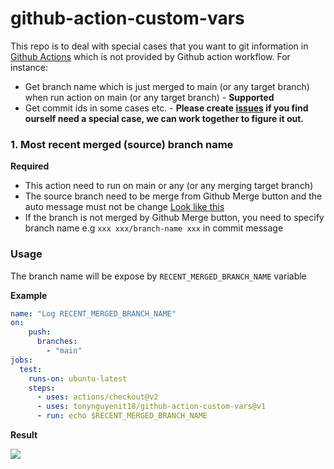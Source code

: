 # github-action-custom-vars
This repo is to deal with special cases that you want to git information in [Github Actions](https://docs.github.com/en/actions) which is not provided by Github action workflow.
For instance:
- Get branch name which is just merged to main (or any target branch) when run action on main (or any target branch) - **Supported**
- Get commit ids in some cases etc. - **Please create [issues](https://github.com/tonynguyenit18/github-action-custom-vars/issues/new) if you find ourself need a special case, we can work together to figure it out.**

### 1. Most recent merged (source) branch name
**Required** 
- This action need to run on main or any (or any merging target branch)
- The source branch need to be merge from Github Merge button and the auto message must not be change [Look like this](https://raw.githubusercontent.com/tonynguyenit18/github-action-custom-vars/main/docs/images/merge-commit-message.png)
- If the branch is not merged by Github Merge button, you need to specify branch name e.g `xxx xxx/branch-name xxx` in commit message

### Usage

The branch name will be expose by `RECENT_MERGED_BRANCH_NAME` variable

**Example**

```yml
name: "Log RECENT_MERGED_BRANCH_NAME"
on:
    push:
      branches:
        - "main"
jobs:
  test:
    runs-on: ubuntu-latest
    steps:
      - uses: actions/checkout@v2
      - uses: tonynguyenit18/github-action-custom-vars@v1
      - run: echo $RECENT_MERGED_BRANCH_NAME
```
**Result**

<img src="https://raw.githubusercontent.com/tonynguyenit18/github-action-custom-vars/main/docs/images/most-recent-merged-branch-name-result.png">

